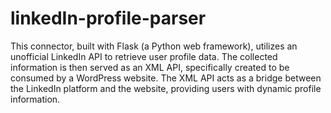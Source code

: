 # linkedIn-profile-parser

This connector, built with Flask (a Python web framework), utilizes an unofficial LinkedIn API to retrieve user profile data. The collected information is then served as an XML API, specifically created to be consumed by a WordPress website. The XML API acts as a bridge between the LinkedIn platform and the website, providing users with dynamic profile information.

